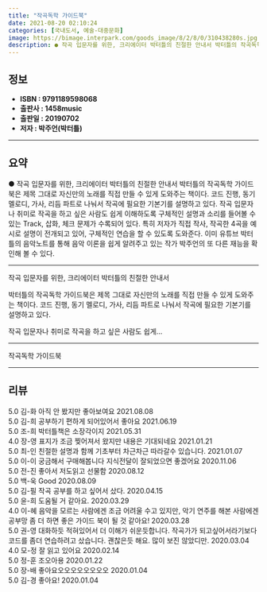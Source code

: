 ```yaml
---
title: "작곡독학 가이드북"
date: 2021-08-20 02:10:24
categories: [국내도서, 예술-대중문화]
image: https://bimage.interpark.com/goods_image/8/2/8/0/310438280s.jpg
description: ● 작곡 입문자를 위한, 크리에이터 박터틀의 친절한 안내서 박터틀의 작곡독학 가이드북은 제목 그대로 자신만의 노래를 직접 만들 수 있게 도와주는 책이다. 코드 진행, 동기 멜로디, 가사, 리듬 파트로 나눠서 작곡에 필요한 기본기를 설명하고 있다. 작곡 입문자나 취미로 작곡을 하고 싶은
---
```


## **정보**

- **ISBN : 9791189598068**
- **출판사 : 1458music**
- **출판일 : 20190702**
- **저자 : 박주언(박터틀)**

------



## **요약**

●  작곡 입문자를 위한, 크리에이터 박터틀의 친절한 안내서 박터틀의 작곡독학 가이드북은 제목 그대로 자신만의 노래를 직접 만들 수 있게 도와주는 책이다. 코드 진행, 동기 멜로디, 가사, 리듬 파트로 나눠서 작곡에 필요한 기본기를 설명하고 있다. 작곡 입문자나 취미로 작곡을 하고 싶은 사람도 쉽게 이해하도록 구체적인 설명과 소리를 들어볼 수 있는 Track, 삽화, 체크 문제가 수록되어 있다. 특히 저자가 직접 작사, 작곡한 4곡을 예시로 설명이 전개되고 있어, 구체적인 연습을 할 수 있도록 도와준다. 이미 유튜브 박터틀의 음악노트를 통해 음악 이론을 쉽게 알려주고 있는 작가 박주언의 또 다른 재능을 확인해 볼 수 있다.

------

작곡 입문자를 위한, 크리에이터 박터틀의 친절한 안내서

박터틀의 작곡독학 가이드북은 제목 그대로 자신만의 노래를 직접 만들 수 있게 도와주는 책이다. 코드 진행, 동기 멜로디, 가사, 리듬 파트로 나눠서 작곡에 필요한 기본기를 설명하고 있다. 

작곡 입문자나 취미로 작곡을 하고 싶은 사람도 쉽게... 

------


작곡독학 가이드북 

------


## **리뷰** 

5.0 김-화 아직 안 봤지만 좋아보여요 2021.08.08 <br/>5.0 김-희 공부하기 편하게 되어있어서 좋아요 2021.06.19 <br/>5.0 조-희 박터틀책은 소장각이지 2021.05.31 <br/>4.0 장-영 표지가 조금 찢어져서 왔지만 내용은 기대되네요 2021.01.21 <br/>5.0 최-인 친절한 설명과 함께 기초부터 차근차근 따라갈수 있습니다. 2021.01.07 <br/>5.0 이-이 궁금해서 구매해봅니다
지식전달이 잘되었으면 좋겠어요 2020.11.06 <br/>5.0 전-진 좋아서 저도읽고 선물함 2020.08.12 <br/>5.0 백-욱 Good 2020.08.09 <br/>5.0 김-필 작곡 공부를 하고 싶어서 샀다. 2020.04.15 <br/>5.0 윤-희 도움될 거 같아요. 2020.03.29 <br/>4.0 이-혜 음악을 모르는 사람에겐 조금 어려울 수고 있지만, 악기 연주를 해본 사람에겐 공부망 좀 더 하면 좋은 가이드 북이 될 것 같아요! 2020.03.28 <br/>5.0 권-영 대화하듯 적혀있어서 더 이해가 쉬운듯합니다.
작곡가가 되고싶어서라기보다 코드를 좀더 연습하려고 샀습니다. 괜찮은듯 해요. 많이 보진 않았디만. 2020.03.04 <br/>4.0 모-정 잘 읽고 있어요 2020.02.14 <br/>5.0 정-훈 조오아용 2020.01.22 <br/>5.0 장-배 좋아요오오오오오오오오 2020.01.04 <br/>5.0 김-경 좋아요! 2020.01.04 <br/>